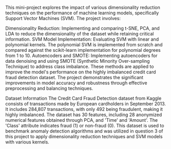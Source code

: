 This mini-project explores the impact of various dimensionality reduction techniques on the performance of machine learning models, specifically Support Vector Machines (SVM). The project involves:

Dimensionality Reduction: Implementing and comparing t-SNE, PCA, and LDA to reduce the dimensionality of the dataset while retaining critical information.
SVM Model Implementation: Evaluating SVM with linear and polynomial kernels. The polynomial SVM is implemented from scratch and compared against the scikit-learn implementation for polynomial degrees from 1 to 10.
Autoencoders and SMOTE: Implementing autoencoders for data denoising and using SMOTE (Synthetic Minority Over-sampling Technique) to address class imbalance. These methods are applied to improve the model's performance on the highly imbalanced credit card fraud detection dataset.
The project demonstrates the significant improvements in model accuracy and robustness through effective preprocessing and balancing techniques.

Dataset Information
The Credit Card Fraud Detection dataset from Kaggle consists of transactions made by European cardholders in September 2013. It includes 284,807 transactions, with only 492 being fraudulent, making it highly imbalanced. The dataset has 30 features, including 28 anonymized numerical features obtained through PCA, and 'Time' and 'Amount'. The 'Class' attribute indicates fraud (1) or non-fraud (0). This dataset is used to benchmark anomaly detection algorithms and was utilized in question 3 of this project to apply dimensionality reduction techniques and SVM models with various kernels.
